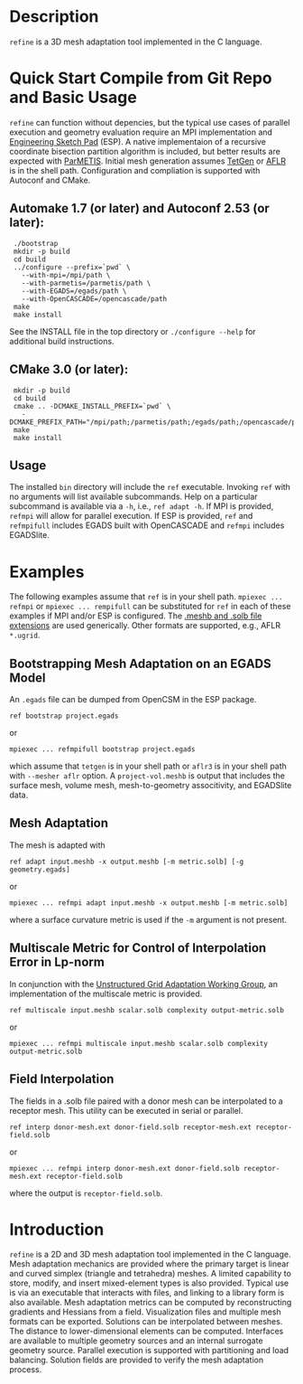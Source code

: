 # Description

`refine` is a 3D mesh adaptation tool implemented in the C language.

# Quick Start Compile from Git Repo and Basic Usage

`refine` can function without depencies, but the typical use cases of
parallel execution and geometry evaluation require an MPI implementation
and [Engineering Sketch Pad](https://acdl.mit.edu/ESP/ESPreadme.txt) (ESP).
A native implementaion of a recursive coordinate bisection partition
algorithm is included, but better results are expected with
[ParMETIS](http://glaros.dtc.umn.edu/gkhome/metis/parmetis/overview).
Initial mesh generation assumes
[TetGen](http://wias-berlin.de/software/tetgen/) or
[AFLR](http://www.simcenter.msstate.edu/research/cavs_cfd/aflr.php) is in
the shell path.
Configuration and compliation is supported with Autoconf and CMake.

## Automake 1.7 (or later) and Autoconf 2.53 (or later):
```
 ./bootstrap
 mkdir -p build
 cd build
 ../configure --prefix=`pwd` \
   --with-mpi=/mpi/path \
   --with-parmetis=/parmetis/path \
   --with-EGADS=/egads/path \
   --with-OpenCASCADE=/opencascade/path
 make
 make install
```
See the INSTALL file in the top directory or `./configure --help`
for additional build instructions.

## CMake 3.0 (or later):
```
 mkdir -p build
 cd build
 cmake .. -DCMAKE_INSTALL_PREFIX=`pwd` \
   -DCMAKE_PREFIX_PATH="/mpi/path;/parmetis/path;/egads/path;/opencascade/path"
 make
 make install
```

## Usage

The installed `bin` directory will include the `ref` executable.
Invoking `ref` with no arguments will list available subcommands.
Help on a particular subcommand is available via a `-h`, i.e.,
`ref adapt -h`. If MPI is provided, `refmpi` will allow for parallel
execution. If ESP is provided, `ref` and `refmpifull` includes
EGADS built with OpenCASCADE and `refmpi` includes EGADSlite.

# Examples

The following examples assume that `ref` is in your shell path.
`mpiexec ... refmpi` or `mpiexec ... rempifull` can be substituted for
`ref` in each of these examples if MPI and/or ESP is configured. The
[.meshb and .solb file extensions](https://github.com/LoicMarechal/libMeshb)
are used generically. Other formats are supported, e.g.,
AFLR `*.ugrid`.

## Bootstrapping Mesh Adaptation on an EGADS Model

An `.egads` file can be dumped from OpenCSM in the ESP package.
```
ref bootstrap project.egads
```
or
```
mpiexec ... refmpifull bootstrap project.egads
```
which assume that `tetgen` is in your shell path or
`aflr3` is in your shell path with `--mesher aflr` option.
A `project-vol.meshb` is output that includes the surface mesh,
volume mesh, mesh-to-geometry associtivity, and EGADSlite data.

## Mesh Adaptation

The mesh is adapted with
```
ref adapt input.meshb -x output.meshb [-m metric.solb] [-g geometry.egads]
```
or
```
mpiexec ... refmpi adapt input.meshb -x output.meshb [-m metric.solb]
```
where a surface curvature metric is used if the `-m` argument is not present.

## Multiscale Metric for Control of Interpolation Error in Lp-norm

In conjunction with the
[Unstructured Grid Adaptation Working Group](https://ugawg.github.io/),
an implementation of the multiscale metric is provided.
```
ref multiscale input.meshb scalar.solb complexity output-metric.solb
```
or
```
mpiexec ... refmpi multiscale input.meshb scalar.solb complexity output-metric.solb
```

## Field Interpolation
The fields in a .solb file paired with a donor mesh can be interpolated to
a receptor mesh. This utility can be executed in serial or parallel.

```
ref interp donor-mesh.ext donor-field.solb receptor-mesh.ext receptor-field.solb
```
or 
```
mpiexec ... refmpi interp donor-mesh.ext donor-field.solb receptor-mesh.ext receptor-field.solb
```
where the output is `receptor-field.solb`.

# Introduction

`refine` is a 2D and 3D mesh adaptation tool implemented in the C
language.  Mesh adaptation mechanics are provided where the primary
target is linear and curved simplex (triangle and tetrahedra)
meshes. A limited capability to store, modify, and insert
mixed-element types is also provided. Typical use is via an executable
that interacts with files, and linking to a library form is also
available. Mesh adaptation metrics can be computed by reconstructing
gradients and Hessians from a field. Visualization files and multiple
mesh formats can be exported. Solutions can be interpolated between
meshes. The distance to lower-dimensional elements can be computed.
Interfaces are available to multiple geometry sources and an internal
surrogate geometry source. Parallel execution is supported with
partitioning and load balancing. Solution fields are provided to
verify the mesh adaptation process.


